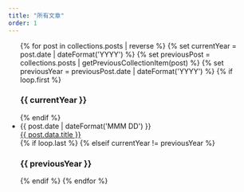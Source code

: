 ```yaml
---
title: "所有文章"
order: 1
---
```


<ul class="archive">

{% for post in collections.posts | reverse %}
{% set currentYear = post.date | dateFormat('YYYY') %}
{% set previousPost = collections.posts | getPreviousCollectionItem(post) %}
{% set previousYear = previousPost.date | dateFormat('YYYY') %}
{% if loop.first %}

  <h3>{{ currentYear }}</h3>
{% endif %}
    <li>
        <div class="month">{{ post.date | dateFormat('MMM DD') }}</div>
        <div class="archive-post-title"><a href="{{ post.url }}">{{ post.data.title }}</a></div>
    </li>
{% if loop.last %}
{% elseif currentYear != previousYear %}
  <h3>{{ previousYear }}</h3>
{% endif %}
{% endfor %}
</ul>
